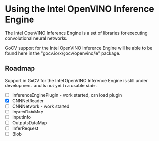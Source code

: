 # Using the Intel OpenVINO Inference Engine

The Intel OpenVINO Inference Engine is a set of libraries for executing convolutional neural networks.

GoCV support for the Intel OpenVINO Inference Engine will be able to be found here in the "gocv.io/x/gocv/openvino/ie" package.

## Roadmap

Support in GoCV for the Intel OpenVINO Inference Engine is still under development, and is not yet in a usable state.

- [ ] InferenceEnginePlugin - work started, can load plugin
- [X] CNNNetReader
- [ ] CNNNetwork  - work started
- [ ] InputsDataMap
- [ ] InputInfo
- [ ] OutputsDataMap
- [ ] InferRequest
- [ ] Blob
